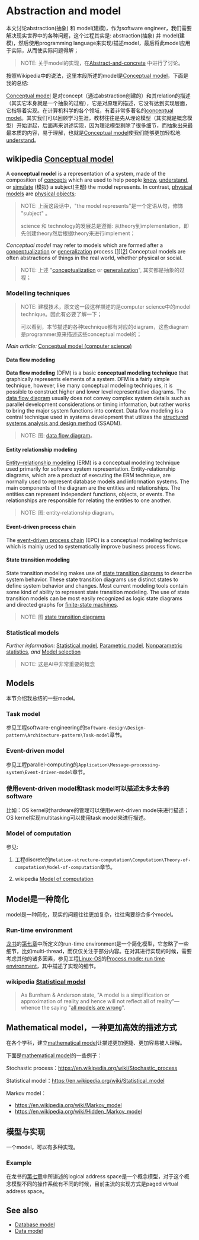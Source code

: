 # Abstraction and model

本文讨论abstraction(抽象) 和 model(建模)，作为software engineer，我们需要解决现实世界中的各种问题，这个过程其实是: abstraction(抽象) 并 model(建模)，然后使用programming language来实现/描述model，最后将此model应用于实际，从而使实际问题得解；

> NOTE: 关于model的实现，在[Abstract-and-concrete](./Abstract-and-concrete.md) 中进行了讨论。

按照Wikipedia中的说法，这里本段所述的model是[Conceptual model](https://en.wikipedia.org/wiki/Conceptual_model)，下面是我的总结:

[Conceptual model](https://en.wikipedia.org/wiki/Conceptual_model) 是对concept（通过abstraction创建的）和其relation的描述（其实它本身就是一个抽象的过程），它是对原理的描述，它没有达到实现层面，它指导着实现。在计算机科学的各个领域，有着非常多著名的[conceptual model](https://en.wikipedia.org/wiki/Conceptual_model)。其实我们可以回顾学习生涯，教材往往是先从理论模型（其实就是概念模型）开始讲起，后面再来讲述实现，因为理论模型剔除了很多细节，而抽象出来最最本质的内容，易于理解，也就是[Conceptual model](https://en.wikipedia.org/wiki/Conceptual_model)使我们能够更加轻松地 [understand](https://en.wikipedia.org/wiki/Understanding)。



## wikipedia [Conceptual model](https://en.wikipedia.org/wiki/Conceptual_model)

A **conceptual model** is a representation of a system, made of the composition of [concepts](https://en.wikipedia.org/wiki/Concept) which are used to help people [know](https://en.wikipedia.org/wiki/Knowledge), [understand](https://en.wikipedia.org/wiki/Understanding), or [simulate](https://en.wikipedia.org/wiki/Simulation) (模拟) a subject(主题) the model represents. In contrast, [physical models](https://en.wikipedia.org/wiki/Physical_model) are [physical objects](https://en.wikipedia.org/wiki/Physical_object); 

> NOTE: 上面这段话中，"the model represents"是一个定语从句，修饰 "subject" 。
>
> science 和 technology的发展总是遵循: 从theory到implementation，即先创建theory然后根据theory来进行implement；

*Conceptual model* may refer to models which are formed after a [conceptualization](https://en.wiktionary.org/wiki/concept#Noun) or [generalization](https://en.wikipedia.org/wiki/Generalization) process.[[1\]](https://en.wikipedia.org/wiki/Conceptual_model#cite_note-MWCD-1)[[2\]](https://en.wikipedia.org/wiki/Conceptual_model#cite_note-2) Conceptual models are often abstractions of things in the real world, whether physical or social. 

> NOTE: 上述  "[conceptualization](https://en.wiktionary.org/wiki/concept#Noun) or [generalization](https://en.wikipedia.org/wiki/Generalization)", 其实都是抽象的过程；

### Modelling techniques

> NOTE: 建模技术，原文这一段这样描述的是computer science中的model technique。因此有必要了解一下；
>
> 可以看到，本节描述的各种technique都有对应的diagram，这些diagram是programmer原来描述这些conceptual model的；

*Main article:* [Conceptual model (computer science)](https://en.wikipedia.org/wiki/Conceptual_model_(computer_science))

#### Data flow modeling

**Data flow modeling** (DFM) is a basic **conceptual modeling technique** that graphically represents elements of a system. DFM is a fairly simple technique, however, like many conceptual modeling techniques, it is possible to construct higher and lower level representative diagrams. The [data flow diagram](https://en.wikipedia.org/wiki/Data_flow_diagram) usually does not convey complex system details such as parallel development considerations or timing information, but rather works to bring the major system functions into context. Data flow modeling is a central technique used in systems development that utilizes the [structured systems analysis and design method](https://en.wikipedia.org/wiki/Structured_systems_analysis_and_design_method) (SSADM).

> NOTE: 图: [data flow diagram](https://en.wikipedia.org/wiki/Data_flow_diagram)。

#### Entity relationship modeling

[Entity–relationship modeling](https://en.wikipedia.org/wiki/Entity–relationship_model) (ERM) is a conceptual modeling technique used primarily for software system representation. Entity-relationship diagrams, which are a product of executing the ERM technique, are normally used to represent database models and information systems. The main components of the diagram are the entities and relationships. The entities can represent independent functions, objects, or events. The relationships are responsible for relating the entities to one another.

> NOTE: 图: entity-relationship diagram。

#### Event-driven process chain

The [event-driven process chain](https://en.wikipedia.org/wiki/Event-driven_process_chain) (EPC) is a conceptual modeling technique which is mainly used to systematically improve business process flows. 

#### State transition modeling

State transition modeling makes use of [state transition diagrams](https://en.wikipedia.org/wiki/State_transition_diagram) to describe system behavior. These state transition diagrams use distinct states to define system behavior and changes. Most current modeling tools contain some kind of ability to represent state transition modeling. The use of state transition models can be most easily recognized as logic state diagrams and directed graphs for [finite-state machines](https://en.wikipedia.org/wiki/Finite-state_machine).

> NOTE: 图  [state transition diagrams](https://en.wikipedia.org/wiki/State_transition_diagram) 

### Statistical models

*Further information:* [Statistical model](https://en.wikipedia.org/wiki/Statistical_model)*,* [Parametric model](https://en.wikipedia.org/wiki/Parametric_model)*,* [Nonparametric statistics](https://en.wikipedia.org/wiki/Nonparametric_statistics)*, and* [Model selection](https://en.wikipedia.org/wiki/Model_selection)

> NOTE: 这是AI中非常重要的概念

## Models

本节介绍我总结的一些model。

### Task model

参见工程software-engineering的`Software-design\Design-pattern\Architecture-pattern\Task-model`章节。

### Event-driven model

参见工程parallel-computing的`Application\Message-processing-system\Event-driven-model`章节。

### 使用event-driven model和task model可以描述太多太多的software

比如：OS kernel对hardware的管理可以使用event-driven model来进行描述；OS kernel实现multitasking可以使用task model来进行描述。



### Model of computation

参见:

1) 工程discrete的`Relation-structure-computation\Computation\Theory-of-computation\Model-of-computation`章节。

2) wikipedia [Model of computation](https://en.wikipedia.org/wiki/Model_of_computation)



## Model是一种简化

model是一种简化，现实的问题往往更加复杂，往往需要综合多个model。

### Run-time environment

[龙书](https://dengking.github.io/compiler-principle/)的[第七章](https://dengking.github.io/compiler-principle/Chapter-7-Run-Time-Environments/)中所定义的run-time environment是一个简化模型，它忽略了一些细节，比如multi-thread，而仅仅关注于部分内容。在对其进行实现的时候，需要考虑其他的诸多因素，参见工程[Linux-OS](https://dengking.github.io/Linux-OS/)的[Process mode: run time environment](https://dengking.github.io/Linux-OS/Kernel/Guide/Linux-OS's-multitasking/01-Process-mode-run-time-environment/)，其中描述了实现的细节。

### wikipedia [Statistical model](https://en.wikipedia.org/wiki/Statistical_model)

> As Burnham & Anderson state, "A model is a simplification or approximation of reality and hence will not reflect all of reality"—whence the saying "[all models are wrong](https://en.wikipedia.org/wiki/All_models_are_wrong)".



## Mathematical model，一种更加高效的描述方式

在各个学科，建立[mathematical model](https://en.wikipedia.org/wiki/Mathematical_model)让描述更加便捷、更加容易被人理解。

下面是[mathematical model](https://en.wikipedia.org/wiki/Mathematical_model)的一些例子：

Stochastic process：https://en.wikipedia.org/wiki/Stochastic_process

Statistical model：https://en.wikipedia.org/wiki/Statistical_model

Markov model：

- https://en.wikipedia.org/wiki/Markov_model
- https://en.wikipedia.org/wiki/Hidden_Markov_model



## 模型与实现

一个model，可以有多种实现。

### Example

在龙书的[第七章](https://dengking.github.io/compiler-principle/Chapter-7-Run-Time-Environments/)中所讲述的logical address space是一个概念模型，对于这个概念模型不同的操作系统有不同的时候，目前主流的实现方式是paged virtual address space。



## See also

- [Database model](https://en.wikipedia.org/wiki/Database_model)
- [Data model](https://en.wikipedia.org/wiki/Data_model)



